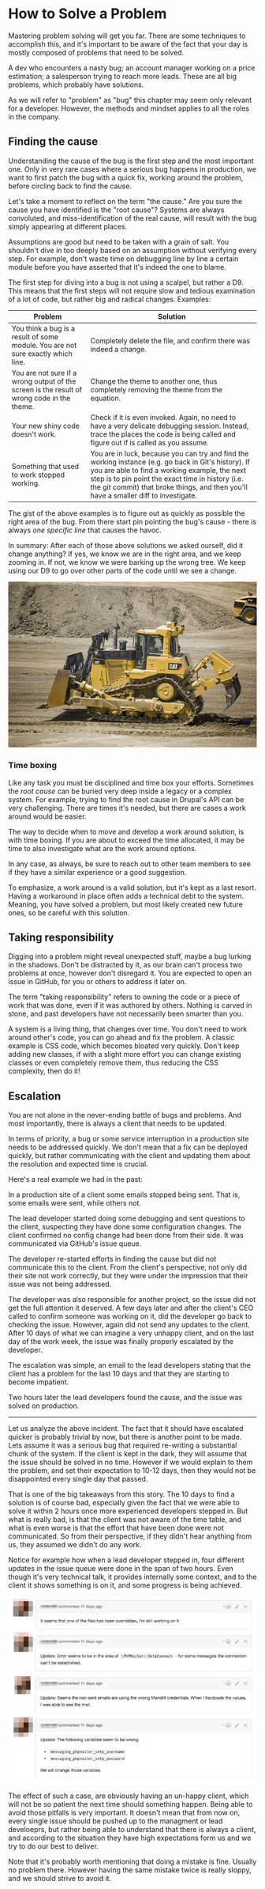  # How to Solve a Problem

Mastering problem solving will get you far. There are some techniques to accomplish this, and it's important to be aware of the fact that your day is mostly composed of problems that need to be solved.

A dev who encounters a nasty bug; an account manager working on a price estimation; a salesperson trying to reach more leads. These are all big problems, which probably have solutions.

As we will refer to "problem" as "bug" this chapter may seem only relevant for a developer. However, the methods and mindset applies to all the roles in the company.

## Finding the cause

Understanding the cause of the bug is the first step and the most important one. Only in very rare cases where a serious bug happens in production, we want to first patch the bug with a quick fix, working around the problem, before circling back to find the cause.

Let's take a moment to reflect on the term "the cause." Are you sure the cause you have identified is the "root cause"?
Systems are always convoluted, and miss-identification of the real cause, will result with the bug simply appearing at different places.

Assumptions are good but need to be taken with a grain of salt. You shouldn't dive in too deeply based on an assumption without verifying every step. For example, don't waste time on debugging line by line a certain module before you have asserted that it's indeed the one to blame.

The first step for diving into a bug is not using a scalpel, but rather a D9. This means that the first steps will not require slow and tedious examination of a lot of code, but rather big and radical changes. Examples: 

| Problem | Solution |
| -- | -- |
| You think a bug is a result of some module. You are not sure exactly which line. | Completely delete the file, and confirm there was indeed a change. |
| You are not sure if a wrong output of the screen is the result of wrong code in the theme. |  Change the theme to another one, thus completely removing the theme from the equation.|
| Your new shiny code doesn't work. |  Check if it is even invoked. Again, no need to have a very delicate debugging session. Instead, trace the places the code is being called and figure out if is called as you assume. |
| Something that used to work stopped working. | You are in luck, because you can try and find the working instance (e.g. go back in Git's history). If you are able to find a working example, the next step is to pin point the exact time in history (i.e. the git commit) that broke things, and then you'll have a smaller diff to investigate. |

The gist of the above examples is to figure out as quickly as possible the right area of the bug. From there start pin pointing the bug's cause - there is always *one specific line* that causes the havoc.

In summary: After each of those above solutions we asked ourself, did it change anything?
If yes, we know we are in the right area, and we keep zooming in.
If not, we know we were barking up the wrong tree. We keep using our D9 to go over other parts of the code until we see a change.

![Caterpillar D9](images/solving_problem/image1.jpg)

### Time boxing

Like any task you must be disciplined and time box your efforts. Sometimes the _root cause_ can be buried very deep inside a legacy or a complex system. For example, trying to find the root cause in Drupal's API can be very challenging. There are times it's needed, but there are cases a work around would be easier.

The way to decide when to move and develop a work around solution, is with time boxing. If you are about to exceed the time allocated, it may be time to also investigate what are the work around options.

In any case, as always, be sure to reach out to other team members to see if they have a similar experience or a good suggestion.

To emphasize, a work around is a valid solution, but it's kept as a last resort. Having a workaround in place often adds a technical debt to the system. Meaning, you have solved a problem, but most likely created new future ones, so be careful with this solution.

## Taking responsibility

Digging into a problem might reveal unexpected stuff, maybe a bug lurking in the shadows.
Don't be distracted by it, as our brain can't process two problems at once, however don't disregard it. You are expected to open an issue in GitHub, for you or others to address it later on.

The term "taking responsibility" refers to owning the code or a piece of work that was done, even if it was authored by others. Nothing is carved in stone, and past developers have not necessarily been smarter than you.

A system is a living thing, that changes over time. You don't need to work around other's code, you can go ahead and fix the problem. A classic example is CSS code, which becomes bloated very quickly. Don't keep adding new classes, if with a slight more effort you can change existing classes or even completely remove them, thus reducing the CSS complexity, then do it!

## Escalation

You are not alone in the never-ending battle of bugs and problems. And most importantly, there is always a client that needs to be updated.

In terms of priority, a bug or some service interruption in a production site needs to be addressed quickly. We don't mean that a fix can be deployed quickly, but rather communicating with the client and updating them about the resolution and expected time is crucial.

Here's a real example we had in the past:

In a production site of a client some emails stopped being sent. That is, some emails were sent, while  others not.

The lead developer started doing some debugging and sent questions to the client, suspecting they have done some configuration changes.
The client confirmed no config change had been done from their side. It was communicated via GitHub's issue queue.

The developer re-started efforts in finding the cause but did not communicate this to the client. From the client's perspective, not only did their site not work correctly, but they were under the impression that their issue was not being addressed. 

The developer was also responsible for another project, so the issue did not get the full attention it deserved.
A few days later and after the client's CEO called to confirm someone was working on it, did the developer go back to checking the issue. However, again did not send any updates to the client.
After 10 days of what we can imagine a very unhappy client, and on the last day of the work week, the issue was finally properly escalated by the developer.

The escalation was simple, an email to the lead developers stating that the client has a problem for the last 10 days and that they are starting to become impatient.

Two hours later the lead developers found the cause, and the issue was solved on production.

---

Let us analyze the above incident. The fact that it should have escalated quicker is probably trivial by now, but there is another point to be made. Lets assume it was a serious bug that required re-writing a substantial chunk of the system. If the client is kept in the dark, they will assume that the issue should be solved in no time. However if we would explain to them the problem, and set their expectation to 10-12 days, then they would not be disappointed every single day that passed.

That is one of the big takeaways from this story. The 10 days to find a solution is of course bad, especially given the fact that we were able to solve it within 2 hours once more experienced developers stepped in. But what is really bad, is that the client was not aware of the time table, and what is even worse is that the effort that have been done were not communicated. So from their perspective, if they didn't hear anything from us, they assumed we didn't do any work.

Notice for example how when a lead developer stepped in, four different updates in the issue queue were done in the span of two hours. Even though it's very technical talk, it provides internally some context, and to the client it shows something is on it, and some progress is being achieved.

![Constantly updating all the stakeholders](images/solving_problem/image2.jpg)

The effect of such a case, are obviously having an un-happy client, which will not be so patient the next time should something happen. Being able to avoid those pitfalls is very important.
It doesn't mean that from now on, every single issue should be pushed up to the managment or lead develoeprs, but rather being able to understand that there is always a client, and according to the situation they have high expectations form us and we try to do our best to deliver.

Note that it's probably worth mentioning that doing a mistake is fine. Usually no problem there. However having the same mistake twice is really sloppy, and we should strive to avoid it.